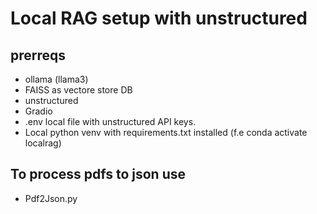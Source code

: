 # Local RAG setup with unstructured

## prerreqs
* ollama (llama3)
* FAISS as vectore store DB
* unstructured
* Gradio
* .env local file with unstructured API keys.
* Local python venv with requirements.txt installed (f.e conda activate localrag)

## To process pdfs to json use
* Pdf2Json.py 


